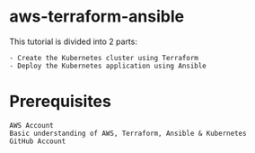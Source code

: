 # aws-terraform-ansible
This tutorial is divided into 2 parts:

	- Create the Kubernetes cluster using Terraform
	- Deploy the Kubernetes application using Ansible
# Prerequisites
	AWS Account
	Basic understanding of AWS, Terraform, Ansible & Kubernetes
	GitHub Account

